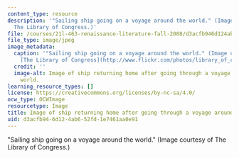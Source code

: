 ```yaml
---
content_type: resource
description: '"Sailing ship going on a voyage around the world." (Image courtesy of
  The Library of Congress.)'
file: /courses/21l-463-renaissance-literature-fall-2008/d3acfb946d124ab652fd1e7461aa0e91_21l-463f08.jpg
file_type: image/jpeg
image_metadata:
  caption: '"Sailing ship going on a voyage around the world." (Image courtesy of
    [The Library of Congress](http://www.flickr.com/photos/library_of_congress/2163497682/).)'
  credit: ''
  image-alt: Image of ship returning home after going through a voyage around the
    world.
learning_resource_types: []
license: https://creativecommons.org/licenses/by-nc-sa/4.0/
ocw_type: OCWImage
resourcetype: Image
title: Image of ship returning home after going through a voyage around the world
uid: d3acfb94-6d12-4ab6-52fd-1e7461aa0e91
---
```

"Sailing ship going on a voyage around the world." (Image courtesy of The Library of Congress.)